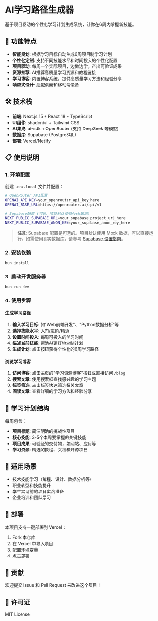 # AI学习路径生成器

基于项目驱动的个性化学习计划生成系统，让你在6周内掌握新技能。

## 🚀 功能特点

- **智能规划**: 根据学习目标自动生成6周项目制学习计划
- **个性化定制**: 支持不同技能水平和时间投入的个性化配置
- **项目驱动**: 每周一个实际项目，边做边学，产出可验证成果
- **资源推荐**: AI推荐高质量学习资源和教程链接
- **学习博客**: 内置博客系统，提供高质量学习方法和经验分享
- **响应式设计**: 适配桌面和移动端设备

## 🛠️ 技术栈

- **前端**: Next.js 15 + React 18 + TypeScript
- **UI组件**: shadcn/ui + Tailwind CSS
- **AI集成**: ai-sdk + OpenRouter (支持 DeepSeek 等模型)
- **数据库**: Supabase (PostgreSQL)
- **部署**: Vercel/Netlify

## 📋 使用说明

### 1. 环境配置

创建 `.env.local` 文件并配置：

```bash
# OpenRouter API配置
OPENAI_API_KEY=your_openrouter_api_key_here
OPENAI_BASE_URL=https://openrouter.ai/api/v1

# Supabase配置 (可选，项目默认使用Mock数据)
NEXT_PUBLIC_SUPABASE_URL=your_supabase_project_url_here
NEXT_PUBLIC_SUPABASE_ANON_KEY=your_supabase_anon_key_here
```

> **注意**: Supabase 配置是可选的。项目默认使用 Mock 数据，可以直接运行。如需使用真实数据库，请参考 [Supabase 设置指南](.same/supabase-setup.md)。

### 2. 安装依赖

```bash
bun install
```

### 3. 启动开发服务器

```bash
bun run dev
```

### 4. 使用步骤

#### 生成学习路径
1. **输入学习目标**: 如"Web前端开发"、"Python数据分析"等
2. **选择技能水平**: 入门/进阶/精通
3. **设置时间投入**: 每周可投入的学习时间
4. **描述当前技能**: 帮助AI更好地定制计划
5. **生成计划**: 点击按钮获得个性化的6周学习路径

#### 浏览学习博客
1. **访问博客**: 点击主页的"学习资源博客"按钮或直接访问 `/blog`
2. **搜索文章**: 使用搜索框查找感兴趣的学习主题
3. **标签筛选**: 点击标签快速筛选相关文章
4. **阅读文章**: 查看详细的学习方法和经验分享

## 📖 学习计划结构

每周包含：
- **项目标题**: 简洁明确的挑战性项目
- **核心技能**: 3-5个本周要掌握的关键技能
- **项目成果**: 可验证的交付物，如网站、应用等
- **学习资源**: 精选的教程、文档和开源项目

## 🎯 适用场景

- 技术技能学习（编程、设计、数据分析等）
- 职业转型和技能提升
- 学生实习前的项目实战准备
- 企业培训和团队学习

## 🚀 部署

本项目支持一键部署到 Vercel：

1. Fork 本仓库
2. 在 Vercel 中导入项目
3. 配置环境变量
4. 点击部署

## 🤝 贡献

欢迎提交 Issue 和 Pull Request 来改进这个项目！

## 📄 许可证

MIT License
